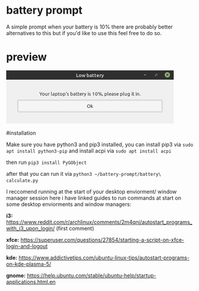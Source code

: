 # battery prompt
 A simple prompt when your battery is 10%
 there are probably better alternatives to this but if you'd like to use this feel free to do so.

# preview
![](example.png)

#installation

Make sure you have python3 and pip3 installed, you can install pip3  via `sudo apt install python3-pip` and install acpi via `sudo apt install acpi`

then run `pip3 install PyGObject`

after that you can run it via `python3 ~/battery-prompt/battery\ calculate.py`

I reccomend running at the start of your desktop enviorment/ window manager session here i have linked guides to run commands at start on some desktop enviorments and window managers:

**i3:** https://www.reddit.com/r/archlinux/comments/2m4qni/autostart_programs_with_i3_upon_login/ 
(first comment)

**xfce:** https://superuser.com/questions/27854/starting-a-script-on-xfce-login-and-logout

**kde:** https://www.addictivetips.com/ubuntu-linux-tips/autostart-programs-on-kde-plasma-5/

**gnome:** https://help.ubuntu.com/stable/ubuntu-help/startup-applications.html.en



